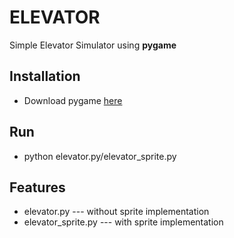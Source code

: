 # ELEVATOR

Simple Elevator Simulator using **pygame**

## Installation

*  Download pygame [here](http://www.pygame.org/download.shtml)

## Run

*  python elevator.py/elevator_sprite.py

## Features

* elevator.py         --- without sprite implementation
* elevator_sprite.py  --- with sprite implementation
